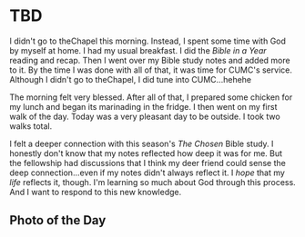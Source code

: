 # TBD

I didn't go to theChapel this morning. Instead, I spent some time with God by myself at home. I had my usual breakfast. I did the *Bible in a Year* reading and recap. Then I went over my Bible study notes and added more to it. By the time I was done with all of that, it was time for CUMC's service. Although I didn't go to theChapel, I did tune into CUMC...hehehe

The morning felt very blessed. After all of that, I prepared some chicken for my lunch and began its marinading in the fridge. I then went on my first walk of the day. Today was a very pleasant day to be outside. I took two walks total.

I felt a deeper connection with this season's *The Chosen* Bible study. I honestly don't know that my notes reflected how deep it was for me. But the fellowship had discussions that I think my deer friend could sense the deep connection...even if my notes didn't always reflect it. I *hope* that my *life* reflects it, though. I'm learning so much about God through this process. And I want to respond to this new knowledge.



## Photo of the Day

<!--@include: @/photos/photo-a-day/2025/02/09.md{3,}-->